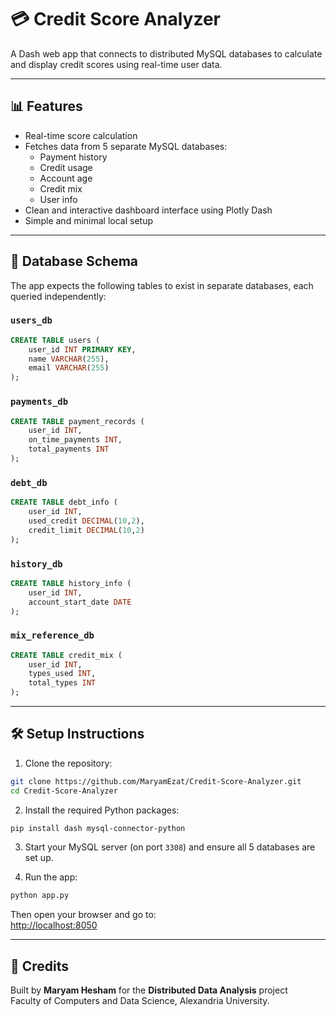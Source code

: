# 💳 Credit Score Analyzer

A Dash web app that connects to distributed MySQL databases to calculate and display credit scores using real-time user data.

---

## 📊 Features

- Real-time score calculation
- Fetches data from 5 separate MySQL databases:
  - Payment history
  - Credit usage
  - Account age
  - Credit mix
  - User info
- Clean and interactive dashboard interface using Plotly Dash
- Simple and minimal local setup

---

## 🧱 Database Schema

The app expects the following tables to exist in separate databases, each queried independently:

### `users_db`
```sql
CREATE TABLE users (
    user_id INT PRIMARY KEY,
    name VARCHAR(255),
    email VARCHAR(255)
);
```

### `payments_db`
```sql
CREATE TABLE payment_records (
    user_id INT,
    on_time_payments INT,
    total_payments INT
);
```

### `debt_db`
```sql
CREATE TABLE debt_info (
    user_id INT,
    used_credit DECIMAL(10,2),
    credit_limit DECIMAL(10,2)
);
```

### `history_db`
```sql
CREATE TABLE history_info (
    user_id INT,
    account_start_date DATE
);
```

### `mix_reference_db`
```sql
CREATE TABLE credit_mix (
    user_id INT,
    types_used INT,
    total_types INT
);
```

---

## 🛠 Setup Instructions

1. Clone the repository:

```bash
git clone https://github.com/MaryamEzat/Credit-Score-Analyzer.git
cd Credit-Score-Analyzer
```

2. Install the required Python packages:

```bash
pip install dash mysql-connector-python
```

3. Start your MySQL server (on port `3308`) and ensure all 5 databases are set up.

4. Run the app:

```bash
python app.py
```

Then open your browser and go to:  
[http://localhost:8050](http://localhost:8050)

---

## 🧠 Credits

Built by **Maryam Hesham** for the **Distributed Data Analysis** project  
Faculty of Computers and Data Science, Alexandria University.

